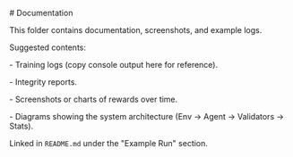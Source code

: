 \# Documentation



This folder contains documentation, screenshots, and example logs.



Suggested contents:

\- Training logs (copy console output here for reference).

\- Integrity reports.

\- Screenshots or charts of rewards over time.

\- Diagrams showing the system architecture (Env -> Agent -> Validators -> Stats).



Linked in `README.md` under the "Example Run" section.



